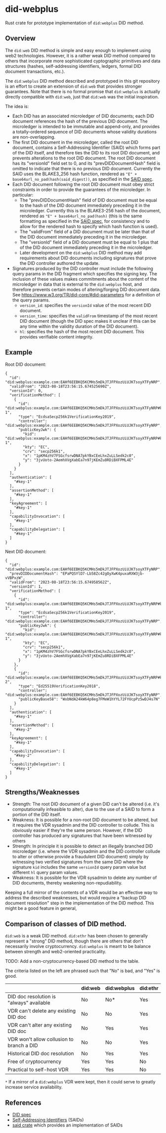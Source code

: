 # did-webplus

Rust crate for prototype implementation of `did:webplus` DID method.

## Overview

The `did:web` DID method is simple and easy enough to implement using web2 technologies.  However, it is a rather weak DID method compared to others that incorporate more sophisticated cyptographic primitives and data structures (hashes, self-addressing identifiers, ledgers, formal DID document transactions, etc.).

The `did:webplus` DID method described and prototyped in this git repository is an effort to create an extension of `did:web` that provides stronger guarantees.  Note that there is no formal promise that `did:webplus` is actually directly compatible with `did:web`, just that `did:web` was the initial inspiration.

The idea is:
-   Each DID has an associated microledger of DID documents; each DID document references the hash of the previous DID document.  The microledger is intended to be immutable and append-only, and provides a totally-ordered sequence of DID documents whose validity durations are non-overlapping.
-   The first DID document in the microledger, called the root DID document, contains a Self-Addressing Identifier (SAID) which forms part of the DID itself, and therefore ties the DID to its root DID document, and prevents alterations to the root DID document.  The root DID document has its "versionId" field set to 0, and its "prevDIDDocumentHash" field is omitted to indicate that there is no previous DID document.  Currently the SAID uses the BLAKE3_256 hash function, rendered as `"E" + base64url_no_pad(hash(said_digest))`, as specified in the [SAID spec](https://www.ietf.org/archive/id/draft-ssmith-said-03.html).
-   Each DID document following the root DID document must obey strict constraints in order to provide the guarantees of the microledger.  In particular:
    -   The "prevDIDDocumentHash" field of DID document must be equal to the hash of the DID document immediately preceding it in the microledger.  Currently this is the BLAKE3-256 hash of the document, rendered as `"E" + base64url_no_pad(hash)` (this is the same formatting as specified in the [SAID spec](https://www.ietf.org/archive/id/draft-ssmith-said-03.html), for consistency and to allow for the rendered hash to specify which hash function is used).
    -   The "validFrom" field of a DID document must be later than that of the DID document immediately preceding it in the microledger.
    -   The "versionId" field of a DID document must be equal to 1 plus that of the DID document immediately preceding it in the microledger.
    -   Later development on the `did:webplus` DID method may add requirements about DID documents including signatures that prove the DID controller authored the update.
-   Signatures produced by the DID controller must include the following query params in the DID fragment which specifies the signing key.  The inclusion of these values makes commitments about the content of the microledger in data that is external to the `did:webplus` host, and therefore prevents certain modes of altering/forging DID document data.  See https://www.w3.org/TR/did-core/#did-parameters for a definition of the query params.
    -   `version_id`: specifies the `versionId` value of the most recent DID document.
    -   `version_time`: specifies the `validFrom` timestamp of the most recent DID document (though the DID spec makes it unclear if this can be any time within the validity duration of the DID document).
    -   `hl`: specifies the hash of the most recent DID document.  This provides verifiable content integrity.

## Example

Root DID document:
```
{
  "id": "did:webplus:example.com:EAHf6EEBKQ5KCMHs5mDkJTJFPXozUiUJKTsoyXTFyNRP",
  "validFrom": "2023-08-18T23:56:15.674525690Z",
  "versionId": 0,
  "verificationMethod": [
    {
      "id": "did:webplus:example.com:EAHf6EEBKQ5KCMHs5mDkJTJFPXozUiUJKTsoyXTFyNRP#key-1",
      "type": "EcdsaSecp256k1VerificationKey2019",
      "controller": "did:webplus:example.com:EAHf6EEBKQ5KCMHs5mDkJTJFPXozUiUJKTsoyXTFyNRP",
      "publicKeyJwk": {
        "kid": "did:webplus:example.com:EAHf6EEBKQ5KCMHs5mDkJTJFPXozUiUJKTsoyXTFyNRP#key-1",
        "kty": "EC",
        "crv": "secp256k1",
        "x": "1pKM4zhV7FSGcfsrwDNA7pkYBxCEeLhxZuLLSedk2c0",
        "y": "3jvUoto-2AemhXVgXabEa7n97jKEmZu8RDiBXFPML4E"
      }
    }
  ],
  "authentication": [
    "#key-1"
  ],
  "assertionMethod": [
    "#key-1"
  ],
  "keyAgreement": [
    "#key-1"
  ],
  "capabilityInvocation": [
    "#key-1"
  ],
  "capabilityDelegation": [
    "#key-1"
  ]
}
```

Next DID document:
```
{
  "id": "did:webplus:example.com:EAHf6EEBKQ5KCMHs5mDkJTJFPXozUiUJKTsoyXTFyNRP",
  "prevDIDDocumentHash": "EPaPQSYlD7-Lb58Zc42gOyXwK4puxaRXW3jb-vVBPxzW",
  "validFrom": "2023-08-18T23:56:15.674958562Z",
  "versionId": 1,
  "verificationMethod": [
    {
      "id": "did:webplus:example.com:EAHf6EEBKQ5KCMHs5mDkJTJFPXozUiUJKTsoyXTFyNRP#key-1",
      "type": "EcdsaSecp256k1VerificationKey2019",
      "controller": "did:webplus:example.com:EAHf6EEBKQ5KCMHs5mDkJTJFPXozUiUJKTsoyXTFyNRP",
      "publicKeyJwk": {
        "kid": "did:webplus:example.com:EAHf6EEBKQ5KCMHs5mDkJTJFPXozUiUJKTsoyXTFyNRP#key-1",
        "kty": "EC",
        "crv": "secp256k1",
        "x": "1pKM4zhV7FSGcfsrwDNA7pkYBxCEeLhxZuLLSedk2c0",
        "y": "3jvUoto-2AemhXVgXabEa7n97jKEmZu8RDiBXFPML4E"
      }
    },
    {
      "id": "did:webplus:example.com:EAHf6EEBKQ5KCMHs5mDkJTJFPXozUiUJKTsoyXTFyNRP#key-2",
      "type": "Ed25519VerificationKey2018",
      "controller": "did:webplus:example.com:EAHf6EEBKQ5KCMHs5mDkJTJFPXozUiUJKTsoyXTFyNRP",
      "publicKeyBase58": "WxbNdA24kW64p8eg7FMeW1hYYL72FYUcpPz5wDJ4s7N"
    }
  ],
  "authentication": [
    "#key-1"
  ],
  "assertionMethod": [
    "#key-2"
  ],
  "keyAgreement": [
    "#key-1"
  ],
  "capabilityInvocation": [
    "#key-2"
  ],
  "capabilityDelegation": [
    "#key-1"
  ]
}
```

## Strengths/Weaknesses

-   Strength: The root DID document of a given DID can't be altered (i.e. it's computationally infeasible to alter), due to the use of a SAID to form a portion of the DID itself.
-   Weakness: It is possible for a non-root DID document to be altered, but it requires the VDR sysadmin and the DID controller to collude.  This is obviously easier if they're the same person.  However, if the DID controller has produced any signatures that have been witnessed by others
-   Strength: In principle it is possible to detect an illegally branched DID microledger (i.e. where the VDR sysadmin and the DID controller collude to alter or otherwise provide a fraudulent DID document) simply by witnessing two verified signatures from the same DID where the signature `kid` includes the same `versionId` query param value but different `hl` query param values.
-   Weakness: It is possible for the VDR sysadmin to delete any number of DID documents, thereby weakening non-repudiability.

Keeping a full mirror of the contents of a VDR would be an effective way to address the described weaknesses, but would require a "backup DID document resolution" step in the implementation of the DID method.  This might be a good feature in general,

## Comparison of classes of DID method.

`did:web` is a weak DID method.  `did:ethr` has been chosen to generally represent a "strong" DID method, though there are others that don't necessarily involve cryptocurrency.  `did:webplus` is meant to be balance between strength and web2-oriented practicality.

TODO: Add a non-cryptocurrency-based DID method to the table.

The criteria listed on the left are phrased such that "No" is bad, and "Yes" is good.

|                                            | did:web | did:webplus | did:ethr |
|--------------------------------------------|---------|-------------|----------|
| DID doc resolution is "always" available   | No      | No*         | Yes      |
| VDR can't delete any existing DID doc      | No      | No          | Yes      |
| VDR can't alter any existing DID doc       | No      | Yes         | Yes      |
| VDR won't allow collusion to branch a DID  | No      | No          | Yes      |
| Historical DID doc resolution              | No      | Yes         | Yes      |
| Free of cryptocurrency                     | Yes     | Yes         | No       |
| Practical to self-host VDR                 | Yes     | Yes         | No       |

`*` If a mirror of a `did:webplus` VDR were kept, then it could serve to greatly increase service availability.

## References

-   [DID spec](https://www.w3.org/TR/did-core/)
-   [Self-Addressing Identifiers](https://www.ietf.org/archive/id/draft-ssmith-said-03.html) (SAIDs)
-   [said crate](https://crates.io/crates/said) which provides an implementation of SAIDs
